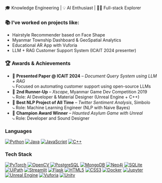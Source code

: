 🎓 Knowledge Engineering | 💡 AI Enthusiast | 👩‍💻 Full-stack Explorer

### 📚 I’ve worked on projects like:

* Hairstyle Recommender based on Face Shape
* Myanmar Township Dashboard & GeoSpatial Analytics
* Educational AR App with Vuforia
* LLM + RAG Customer Support System (ICAIT 2024 presenter)

### 🏆 Awards & Achievements

- 🎤 **Presented Paper @ ICAIT 2024** – *Document Query System using LLM + RAG*  
   ⤷ Focused on automating customer support using open-source LLMs
- 🥉 **2nd Runner-Up** – *Xscape*, Myanmar Game Dev Competition 2019  
   ⤷ Role: AI Developer & Material Designer (Unreal Engine + C++)
- 🏅 **Best NLP Project of All Time** – *Twitter Sentiment Analysis*, Simbolo  
   ⤷ Role: Machine Learning Engineer (NLP with Naive Bayes)
- 🏅 **Champion Award Winner** – *Haunted Asylum Game with Unreal*  
   ⤷ Role: Developer and Sound Designer

### Languages

[![Python](https://img.shields.io/badge/Python-3776AB?logo=python&logoColor=fff)](#)
[![Java](https://img.shields.io/badge/Java-%23ED8B00?logo=openjdk&logoColor=white)](#)
[![JavaScript](https://img.shields.io/badge/JavaScript-F7DF1E?logo=javascript&logoColor=000)](#)
[![C++](https://img.shields.io/badge/C++-00599C?logo=cplusplus&logoColor=fff)](#)

### Tech Stack
[![PyTorch](https://img.shields.io/badge/PyTorch-EE4C2C?logo=pytorch&logoColor=fff)](#)
[![OpenCV](https://img.shields.io/badge/OpenCV-5C3EE8?logo=opencv&logoColor=fff)](#)
[![PostgreSQL](https://img.shields.io/badge/PostgreSQL-4169E1?logo=postgresql&logoColor=fff)](#)
[![MongoDB](https://img.shields.io/badge/MongoDB-47A248?logo=mongodb&logoColor=fff)](#)
[![Neo4j](https://img.shields.io/badge/Neo4j-008CC1?logo=neo4j&logoColor=white)](#)
[![SQLite](https://img.shields.io/badge/SQLite-003B57?logo=sqlite&logoColor=fff)](#)
[![UiPath](https://img.shields.io/badge/UiPath-E00033?logo=uipath&logoColor=white)](#)
[![Streamlit](https://img.shields.io/badge/Streamlit-FF4B4B?logo=streamlit&logoColor=fff)](#)
[![Flask](https://img.shields.io/badge/Flask-000000?logo=flask&logoColor=fff)](#)
[![HTML5](https://img.shields.io/badge/HTML5-E34F26?logo=html5&logoColor=fff)](#)
[![CSS3](https://img.shields.io/badge/CSS3-1572B6?logo=css3&logoColor=fff)](#)
[![Docker](https://img.shields.io/badge/Docker-2496ED?logo=docker&logoColor=fff)](#)
[![Jupyter](https://img.shields.io/badge/Jupyter-F37626?logo=jupyter&logoColor=fff)](#)
[![Unreal Engine](https://img.shields.io/badge/Unreal_Engine-313131?logo=unrealengine&logoColor=fff)](#)
[![Vuforia](https://img.shields.io/badge/Vuforia-FF8C00?logo=vuforia&logoColor=fff)](#)
[![Unity](https://img.shields.io/badge/Unity-000000?logo=unity&logoColor=fff)](#)
